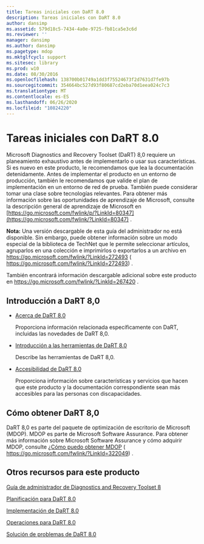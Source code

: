 ```yaml
---
title: Tareas iniciales con DaRT 8.0
description: Tareas iniciales con DaRT 8.0
author: dansimp
ms.assetid: 579d18c5-7434-4a0e-9725-fb81ca5e3c6d
ms.reviewer: ''
manager: dansimp
ms.author: dansimp
ms.pagetype: mdop
ms.mktglfcycl: support
ms.sitesec: library
ms.prod: w10
ms.date: 08/30/2016
ms.openlocfilehash: 138700b01749a1dd3f75524673f2d7631d7fe97b
ms.sourcegitcommit: 354664bc527d93f80687cd2eba70d1eea024c7c3
ms.translationtype: MT
ms.contentlocale: es-ES
ms.lasthandoff: 06/26/2020
ms.locfileid: "10824220"
---
```

# Tareas iniciales con DaRT 8.0


Microsoft Diagnostics and Recovery Toolset (DaRT) 8,0 requiere un planeamiento exhaustivo antes de implementarlo o usar sus características. Si es nuevo en este producto, le recomendamos que lea la documentación detenidamente. Antes de implementar el producto en un entorno de producción, también le recomendamos que valide el plan de implementación en un entorno de red de prueba. También puede considerar tomar una clase sobre tecnologías relevantes. Para obtener más información sobre las oportunidades de aprendizaje de Microsoft, consulte la descripción general de aprendizaje de Microsoft en [https://go.microsoft.com/fwlink/p/?LinkId=80347](https://go.microsoft.com/fwlink/?LinkId=80347) .

**Nota:**  Una versión descargable de esta guía del administrador no está disponible. Sin embargo, puede obtener información sobre un modo especial de la biblioteca de TechNet que le permite seleccionar artículos, agruparlos en una colección e imprimirlos o exportarlos a un archivo en <https://go.microsoft.com/fwlink/?LinkId=272493> ( https://go.microsoft.com/fwlink/?LinkId=272493) .

También encontrará información descargable adicional sobre este producto en <https://go.microsoft.com/fwlink/?LinkId=267420> .

 

## Introducción a DaRT 8,0


-   [Acerca de DaRT 8.0](about-dart-80-dart-8.md)

    Proporciona información relacionada específicamente con DaRT, incluidas las novedades de DaRT 8,0.

-   [Introducción a las herramientas de DaRT 8.0](overview-of-the-tools-in-dart-80-dart-8.md)

    Describe las herramientas de DaRT 8,0.

-   [Accesibilidad de DaRT 8.0](accessibility-for-dart-80-dart-8.md)

    Proporciona información sobre características y servicios que hacen que este producto y la documentación correspondiente sean más accesibles para las personas con discapacidades.

## Cómo obtener DaRT 8,0


DaRT 8,0 es parte del paquete de optimización de escritorio de Microsoft (MDOP). MDOP es parte de Microsoft Software Assurance. Para obtener más información sobre Microsoft Software Assurance y cómo adquirir MDOP, consulte [¿Cómo puedo obtener MDOP](https://go.microsoft.com/fwlink/?LinkId=322049) ( https://go.microsoft.com/fwlink/?LinkId=322049) .

## <a href="" id="other-resources-for-this-product-"></a>Otros recursos para este producto


[Guía de administrador de Diagnostics and Recovery Toolset 8](index.md)

[Planificación para DaRT 8.0](planning-for-dart-80-dart-8.md)

[Implementación de DaRT 8.0](deploying-dart-80-dart-8.md)

[Operaciones para DaRT 8.0](operations-for-dart-80-dart-8.md)

[Solución de problemas de DaRT 8.0](troubleshooting-dart-80-dart-8.md)

 

 





